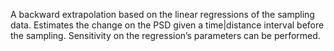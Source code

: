 A backward extrapolation based on the linear regressions of the sampling data.
Estimates the change on the PSD given a time|distance interval before the sampling.
Sensitivity on the regression’s parameters can be performed.
